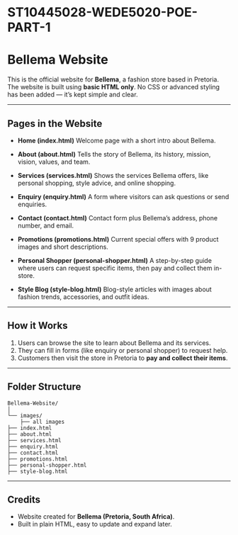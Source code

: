 # ST10445028-WEDE5020-POE-PART-1

# Bellema Website

This is the official website for **Bellema**, a fashion store based in Pretoria.
The website is built using **basic HTML only**. No CSS or advanced styling has been added — it’s kept simple and clear.

---

##  Pages in the Website

* **Home (index.html)**
  Welcome page with a short intro about Bellema.

* **About (about.html)**
  Tells the story of Bellema, its history, mission, vision, values, and team.

* **Services (services.html)**
  Shows the services Bellema offers, like personal shopping, style advice, and online shopping.

* **Enquiry (enquiry.html)**
  A form where visitors can ask questions or send enquiries.

* **Contact (contact.html)**
  Contact form plus Bellema’s address, phone number, and email.

* **Promotions (promotions.html)**
  Current special offers with 9 product images and short descriptions.

* **Personal Shopper (personal-shopper.html)**
  A step-by-step guide where users can request specific items, then pay and collect them in-store.

* **Style Blog (style-blog.html)**
  Blog-style articles with images about fashion trends, accessories, and outfit ideas.

---

##  How it Works

1. Users can browse the site to learn about Bellema and its services.
2. They can fill in forms (like enquiry or personal shopper) to request help.
3. Customers then visit the store in Pretoria to **pay and collect their items**.

---

##  Folder Structure

```
Bellema-Website/
│
└── images/
    ├── all images   
├── index.html
├── about.html
├── services.html
├── enquiry.html
├── contact.html
├── promotions.html
├── personal-shopper.html
├── style-blog.html

```

---

##  Credits

* Website created for **Bellema (Pretoria, South Africa)**.
* Built in plain HTML, easy to update and expand later.

